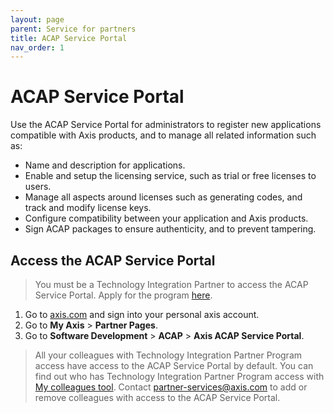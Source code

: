 ```yaml
---
layout: page
parent: Service for partners
title: ACAP Service Portal
nav_order: 1
---
```


# ACAP Service Portal

Use the ACAP Service Portal for administrators to register new applications
compatible with Axis products, and to manage all related information such as:

- Name and description for applications.
- Enable and setup the licensing service, such as trial or free licenses to users.
- Manage all aspects around licenses such as generating codes, and track and modify license keys.
- Configure compatibility between your application and Axis products.
- Sign ACAP packages to ensure authenticity, and to prevent tampering.

## Access the ACAP Service Portal

> You must be a Technology Integration Partner to access the ACAP Service
> Portal. Apply for the program
> [here](https://www.axis.com/partner/technology-integration-partner-program).

1. Go to [axis.com](https://www.axis.com) and sign into your personal axis account.
2. Go to **My Axis** > **Partner Pages**.
3. Go to **Software Development** > **ACAP** > **Axis ACAP Service Portal**.

> All your colleagues with Technology Integration Partner Program access have
> access to the ACAP Service Portal by default. You can find out who has
> Technology Integration Partner Program access with [My colleagues
> tool](https://www.axis.com/partner_pages/colleagues.php). Contact
> [partner-services@axis.com](mailto:partner-services@axis.com) to add or remove
> colleagues with access to the ACAP Service Portal.

